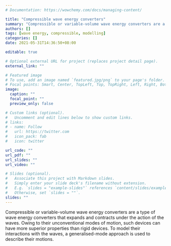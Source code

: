 ```yaml
---
# Documentation: https://wowchemy.com/docs/managing-content/

title: "Compressible wave energy converters"
summary: "Compressible or variable-volume wave energy converters are a type of wave energy converters that expands and contracts under the action of the waves. Owing to their unconventional modes of motion, such devices can have more superior properties than rigid devices. "
authors: []
tags: [wave energy, compressible, modelling]
categories: []
date: 2021-05-31T14:36:50+08:00

editable: true

# Optional external URL for project (replaces project detail page).
external_link: ""

# Featured image
# To use, add an image named `featured.jpg/png` to your page's folder.
# Focal points: Smart, Center, TopLeft, Top, TopRight, Left, Right, BottomLeft, Bottom, BottomRight.
image:
  caption: ""
  focal_point: ""
  preview_only: false

# Custom links (optional).
#   Uncomment and edit lines below to show custom links.
# links:
# - name: Follow
#   url: https://twitter.com
#   icon_pack: fab
#   icon: twitter

url_code: ""
url_pdf: ""
url_slides: ""
url_video: ""

# Slides (optional).
#   Associate this project with Markdown slides.
#   Simply enter your slide deck's filename without extension.
#   E.g. `slides = "example-slides"` references `content/slides/example-slides.md`.
#   Otherwise, set `slides = ""`.
slides: ""
---
```


Compressible or variable-volume wave energy converters are a type of wave energy converters that expands and contracts under the action of the waves. 
Owing to their unconventional modes of motion, such devices can have more superior properties than rigid devices.
To model their interactions with the waves, a generalised-mode approach is used to describe their motions. 

